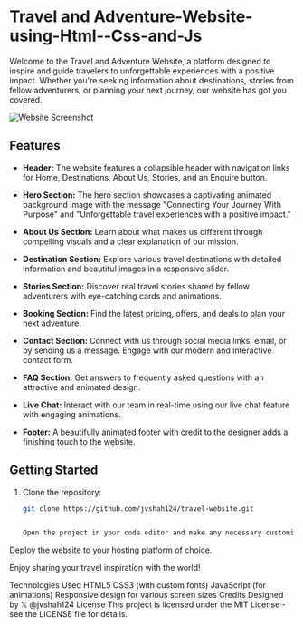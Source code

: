# Travel and Adventure-Website-using-Html--Css-and-Js

Welcome to the Travel and Adventure Website, a platform designed to inspire and guide travelers to unforgettable experiences with a positive impact. Whether you're seeking information about destinations, stories from fellow adventurers, or planning your next journey, our website has got you covered.

![Website Screenshot](screenshot.png)

## Features

- **Header:** The website features a collapsible header with navigation links for Home, Destinations, About Us, Stories, and an Enquire button.

- **Hero Section:** The hero section showcases a captivating animated background image with the message "Connecting Your Journey With Purpose" and "Unforgettable travel experiences with a positive impact."

- **About Us Section:** Learn about what makes us different through compelling visuals and a clear explanation of our mission.

- **Destination Section:** Explore various travel destinations with detailed information and beautiful images in a responsive slider.

- **Stories Section:** Discover real travel stories shared by fellow adventurers with eye-catching cards and animations.

- **Booking Section:** Find the latest pricing, offers, and deals to plan your next adventure.

- **Contact Section:** Connect with us through social media links, email, or by sending us a message. Engage with our modern and interactive contact form.

- **FAQ Section:** Get answers to frequently asked questions with an attractive and animated design.

- **Live Chat:** Interact with our team in real-time using our live chat feature with engaging animations.

- **Footer:** A beautifully animated footer with credit to the designer adds a finishing touch to the website.

## Getting Started

1. Clone the repository:

   ```bash
   git clone https://github.com/jvshah124/travel-website.git


   Open the project in your code editor and make any necessary customizations.

Deploy the website to your hosting platform of choice.

Enjoy sharing your travel inspiration with the world!

Technologies Used
HTML5
CSS3 (with custom fonts)
JavaScript (for animations)
Responsive design for various screen sizes
Credits
Designed by 𝕏 @jvshah124
License
This project is licensed under the MIT License - see the LICENSE file for details.
